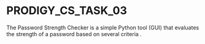 # PRODIGY_CS_TASK_03
The Password Strength Checker is a simple Python tool (GUI) that evaluates the strength of a password based on several criteria .
